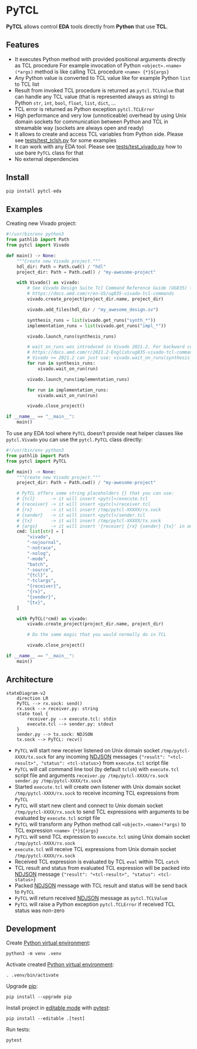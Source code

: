 <!-- SPDX-FileCopyrightText: 2025 Tymoteusz Blazejczyk <tymoteusz.blazejczyk@tymonx.com> -->
<!-- SPDX-License-Identifier: Apache-2.0 -->

# PyTCL

**PyTCL** allows control **EDA** tools directly from **Python** that use **TCL**.

## Features

- It executes Python method with provided positional arguments directly as TCL procedure
  For example invocation of Python `<object>.<name>(*args)` method is like calling TCL procedure `<name> {*}${args}`
- Any Python value is converted to TCL value like for example Python `list` to TCL list
- Result from invoked TCL procedure is returned as `pytcl.TCLValue` that can handle any TCL value
  (that is represented always as string) to Python `str`, `int`, `bool`, `float`, `list`, `dict`, ...
- TCL error is returned as Python exception `pytcl.TCLError`
- High performance and very low (unnoticeable) overhead by using Unix domain sockets for communication
  between Python and TCL in streamable way (sockets are always open and ready)
- It allows to create and access TCL variables from Python side. Please see [tests/test_tclsh.py] for some examples
- It can work with any EDA tool. Please see [tests/test_vivado.py] how to use bare `PyTCL` class for that
- No external dependencies

## Install

```python
pip install pytcl-eda
```

## Examples

Creating new Vivado project:

```python
#!/usr/bin/env python3
from pathlib import Path
from pytcl import Vivado

def main() -> None:
    """Create new Vivado project."""
    hdl_dir: Path = Path.cwd() / "hdl"
    project_dir: Path = Path.cwd() / "my-awesome-project"

    with Vivado() as vivado:
        # See Vivado Design Suite Tcl Command Reference Guide (UG835) for all available Vivado TCL procedures
        # https://docs.amd.com/r/en-US/ug835-vivado-tcl-commands
        vivado.create_project(project_dir.name, project_dir)

        vivado.add_files(hdl_dir / "my_awesome_design.sv")

        synthesis_runs = list(vivado.get_runs("synth_*"))
        implementation_runs = list(vivado.get_runs("impl_*"))

        vivado.launch_runs(synthesis_runs)

        # wait_on_runs was introduced in Vivado 2021.2. For backward compatibility we will use wait_on_run
        # https://docs.amd.com/r/2021.2-English/ug835-vivado-tcl-commands/wait_on_runs
        # Vivado >= 2021.2 can just use: vivado.wait_on_runs(synthesis_runs)
        for run in synthesis_runs:
            vivado.wait_on_run(run)

        vivado.launch_runs(implementation_runs)

        for run in implementation_runs:
            vivado.wait_on_run(run)

        vivado.close_project()

if __name__ == "__main__":
    main()
```

To use any EDA tool where `PyTCL` doesn't provide neat helper classes like `pytcl.Vivado`
you can use the `pytcl.PyTCL` class directly:

```python
#!/usr/bin/env python3
from pathlib import Path
from pytcl import PyTCL

def main() -> None:
    """Create new Vivado project."""
    project_dir: Path = Path.cwd() / "my-awesome-project"

    # PyTCL offers some string placeholders {} that you can use:
    # {tcl}      -> it will insert <pytcl>/execute.tcl
    # {receiver} -> it will insert <pytcl>/receiver.tcl
    # {rx}       -> it will insert /tmp/pytcl-XXXXX/rx.sock
    # {sender}   -> it will insert <pytcl>/sender.tcl
    # {tx}       -> it will insert /tmp/pytcl-XXXXX/tx.sock
    # {args}     -> it will insert '{receier} {rx} {sender} {tx}' in one go
    cmd: list[str] = [
        "vivado",
        "-nojournal",
        "-notrace",
        "-nolog",
        "-mode",
        "batch",
        "-source",
        "{tcl}",
        "-tclargs",
        "{receiver}",
        "{rx}",
        "{sender}",
        "{tx}",
    ]

    with PyTCL(*cmd) as vivado:
        vivado.create_project(project_dir.name, project_dir)

        # Do the same magic that you would normally do in TCL

        vivado.close_project()

if __name__ == "__main__":
    main()
```

## Architecture

```mermaid
stateDiagram-v2
    direction LR
    PyTCL --> rx.sock: send()
    rx.sock --> receiver.py: string
    state tool {
        receiver.py --> execute.tcl: stdin
        execute.tcl --> sender.py: stdout
    }
    sender.py --> tx.sock: NDJSON
    tx.sock --> PyTCL: recv()
```

- `PyTCL` will start new receiver listened on Unix domain socket `/tmp/pytcl-XXXX/tx.sock` for any
  incoming [NDJSON] messages `{"result": "<tcl-result>", "status": <tcl-status>}` from `execute.tcl` script file
- `PyTCL` will call command line tool (by default `tclsh`) with `execute.tcl` script file and
  arguments `receiver.py /tmp/pytcl-XXXX/rx.sock sender.py /tmp/pytcl-XXXX/tx.sock`
- Started `execute.tcl` will create own listener with Unix domain socket `/tmp/pytcl-XXXX/rx.sock` to
  receive incoming TCL expressions from `PyTCL`
- `PyTCL` will start new client and connect to Unix domain socket `/tmp/pytcl-XXXX/rx.sock` to send
  TCL expressions with arguments to be evaluated by `execute.tcl` script file
- `PyTCL` will transform any Python method call `<object>.<name>(*args)` to TCL expression `<name> {*}${args}`
- `PyTCL` will send TCL expression to `execute.tcl` using Unix domain socket `/tmp/pytcl-XXXX/rx.sock`
- `execute.tcl` will receive TCL expressions from Unix domain socket `/tmp/pytcl-XXXX/rx.sock`
- Received TCL expression is evaluated by TCL `eval` within TCL `catch`
- TCL result and status from evaluated TCL expression will be packed into [NDJSON] message
  `{"result": "<tcl-result>", "status": <tcl-status>}`
- Packed [NDJSON] message with TCL result and status will be send back to `PyTCL`
- `PyTCL` will return received [NDJSON] message as `pytcl.TCLValue`
- `PyTCL` will raise a Python exception `pytcl.TCLError` if received TCL status was non-zero

## Development

Create [Python virtual environment]:

```plaintext
python3 -m venv .venv
```

Activate created [Python virtual environment]:

```plaintext
. .venv/bin/activate
```

Upgrade [pip]:

```plaintext
pip install --upgrade pip
```

Install project in [editable mode] with [pytest]:

```plaintext
pip install --editable .[test]
```

Run tests:

```plaintext
pytest
```

[ndjson]: https://docs.python.org/3/library/venv.html
[python virtual environment]: https://docs.python.org/3/library/venv.html
[editable mode]: https://setuptools.pypa.io/en/latest/userguide/development_mode.html
[pytest]: https://docs.pytest.org/en/stable/
[pip]: https://pip.pypa.io/en/stable/
[tests/test_tclsh.py]: https://gitlab.com/tymonx/pytcl/-/blob/main/tests/test_tclsh.py
[tests/test_vivado.py]: https://gitlab.com/tymonx/pytcl/-/blob/main/tests/test_vivado.py

